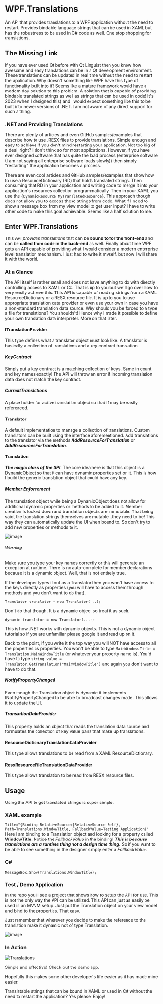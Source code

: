 # WPF.Translations
An API that provides translations to a WPF application without the need to restart. Provides bindable language strings that can be used in XAML but has the robustness to be used in C# code as well. One stop shopping for translations.

## The Missing Link
If you have ever used Qt before with Qt Linguist then you know how awesome and easy translations can be in a Qt development environment. These translations can be updated in real time without the need to restart the application. Why doesn't something like WPF have this type of functionality built into it? Seems like a mature framework would have a modern day solution to this problem. A solution that is capable of providing bindable translated strings as well as strings that can be used in code! It's 2023 (when I designed this) and I would expect something like this to be built into newer versions of .NET. I am not aware of any direct support for such a thing.

### .NET and Providing Translations
There are plenty of articles and even GitHub samples/examples that describe how to use .RESX files to provide translations. Simple enough and easy to achieve if you don't mind restarting your application. Not too big of a deal, right? I don't think so for most applications. However, if you have ever designed software that has quite the load process (enterprise software (I am not saying all enterprise software loads slowly)) then simply "restarting" the application becomes a process. 

There are even cool articles and GitHub samples/examples that show how to use a ResourceDictionary (RD) that holds translated strings. Then consuming that RD in your application and writing code to merge it into your application's resources collection programmatically. Then in your XAML you use the `{DynamicResource MyTranslatedResource}`. This approach though does not allow you to access these strings from code. What if I need to show a message box from my view model to get user input? I have to write other code to make this goal achievable. Seems like a half solution to me.

## Enter WPF.Translations
This API *provides translations* that can be **bound to for the front-end** and can be **called from code in the back-end** as well. Finally about time WPF gets an API capable of providing what I would consider a modern enterprise level translation mechanism. I just had to write it myself, but now I will share it with the world.

### At a Glance
The API itself is rather small and does not have anything to do with directly controlling access to XAML or C#. That is up to you but we'll go over how to very easily achieve this. This API is capable of reading strings from a XAML ResourceDictionary or a RESX resource file. It is up to you to use appropriate translation data provider or even use your own in case you have a non-standard translation data source. Why should you be forced to a type a file for translations? You shouldn't! Hence why I made it possible to define your own translation data interpreter. More on that later.

#### ITranslationProvider<T>
This type defines what a translator object must look like. A translator is basically a collection of translations and a key contract translation.

##### KeyContract
Simply put a key contract is a matching collection of keys. Same in count and key names exactly! The API will throw an error if incoming translation data does not match the key contract.

##### CurrentTranslations
A place holder for active translation object so that if may be easily referenced.

#### Translator
A default implementation to manage a collection of translations. Custom translators can be built using the interface aforementioned. Add translations to the translator via the methods ***AddResourceForTranslation*** or ***AddResourcesForTranslation***.

#### Translation
***The magic class of the API***. The core idea here is that this object is a [DynamicObject](https://learn.microsoft.com/en-us/dotnet/api/system.dynamic.dynamicobject?view=net-7.0) so that it can have dynamic properties set on it. This is how I build the generic translation object that could have any key. 

##### Member Enforcement
The translation object while being a DynamicObject does not allow for additional dynamic properties or methods to be added to it. Member creation is locked down and translation objects are immutable. That being said, the translation strings themselves are mutable...they need to be! This way they can automatically update the UI when bound to. So don't try to add new properties or methods to it.

![image](https://user-images.githubusercontent.com/23512394/219885295-ac427b0d-d77c-4ea5-b0dc-14d3c2003eb8.png)

###### Warning
Make sure you type your key names correctly or this will generate an exception at runtime. There is no auto-complete for member declarations because it is a dynamic object. Well, that is not entirely true.

If the developer types it out as a Translator then you won't have access to the keys directly as properties (you will have to access them through methods and you don't want to do that).

`Translator translator = new Translator(...);`

Don't do that though. It is a dynamic object so treat it as such.

`dynamic translator = new Translator(...);`

This is how .NET works with dynamic objects. This is not a dynamic object tutorial so if you are unfamiliar please google it and read up on it.

Back to the point, if you write it the top way you will NOT have access to all the properties as properties. You won't be able to type `MainWindow.Title = Translation.MainWindowTitle` (or whatever your property name is). You'd have to type `string value = Translator.GetTranslation("MainWindowTitle")` and again you don't want to have to do that.

##### NotifyPropertyChanged
Even though the Translation object is dynamic it implements INotifyPropertyChanged to be able to broadcast changes made. This allows it to update the UI.

##### TranslationDataProvider
This property holds an object that reads the translation data source and formulates the collection of key value pairs that make up translations.

#### ResourceDictionaryTranslationDataProvider
This type allows translations to be read from a XAML ResourceDictionary.

#### ResxResourceFileTranslationDataProvider
This type allows translation to be read from RESX resource files.

## Usage
Using the API to get translated strings is super simple.

### XAML example
`
Title="{Binding RelativeSource={RelativeSource Self}, Path=Translations.WindowTitle, FallbackValue=Testing Application}"
`
Here I am binding to a Translation object and looking for a property called **WindowTitle**. Notice the *FallbackValue* in the binding! ***This is because translations are a runtime thing not a design time thing.*** So if you want to be able to see something in the designer simply enter a *FallbackValue*.

### C#
`
MessageBox.Show(Translations.WindowTitle);
`

### Test / Demo Application
In the repo you'll see a project that shows how to setup the API for use. This is not the only way the API can be utilized. This API can just as easily be used in an MVVM setup. Just put the Translation object on your view model and bind to the properties. That easy.

Just remember that wherever you decide to make the reference to the translation make it dynamic not of type Translation.

![image](https://user-images.githubusercontent.com/23512394/219885446-95ded394-c02e-43b1-90e2-e27ab4035851.png)

### In Action
![Translations](https://user-images.githubusercontent.com/23512394/219886361-42a99bee-cd6e-4d3e-bcdd-ef0cee049248.gif)

Simple and effective! Check out the demo app.

Hopefully this makes some other developer's life easier as it has made mine easier. 

Translatable strings that can be bound in XAML or used in C# without the need to restart the application? Yes please! Enjoy!
